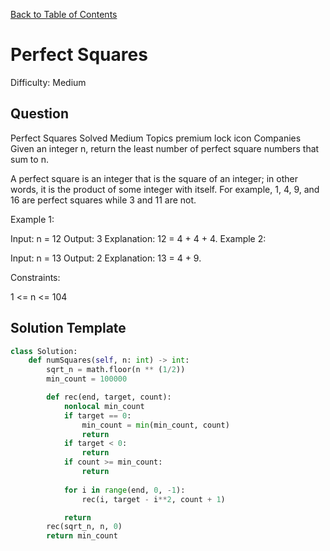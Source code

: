 [Back to Table of Contents](../../README.md)

# Perfect Squares
Difficulty: Medium

## Question
Perfect Squares
Solved
Medium
Topics
premium lock icon
Companies
Given an integer n, return the least number of perfect square numbers that sum to n.

A perfect square is an integer that is the square of an integer; in other words, it is the product of some integer with itself. For example, 1, 4, 9, and 16 are perfect squares while 3 and 11 are not.

 

Example 1:

Input: n = 12
Output: 3
Explanation: 12 = 4 + 4 + 4.
Example 2:

Input: n = 13
Output: 2
Explanation: 13 = 4 + 9.
 

Constraints:

1 <= n <= 104

## Solution Template
```python
class Solution:
    def numSquares(self, n: int) -> int:
        sqrt_n = math.floor(n ** (1/2))
        min_count = 100000

        def rec(end, target, count):
            nonlocal min_count
            if target == 0:
                min_count = min(min_count, count)
                return 
            if target < 0:
                return 
            if count >= min_count:
                return
            
            for i in range(end, 0, -1):
                rec(i, target - i**2, count + 1)

            return 
        rec(sqrt_n, n, 0)
        return min_count
```
